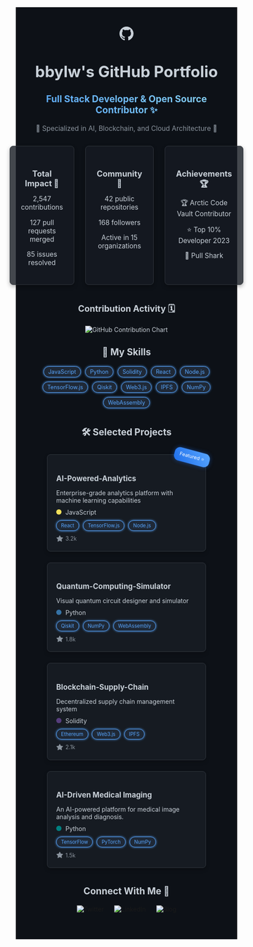 <div style="background-color: #0d1117; color: #c9d1d9; padding: 30px;">
  <p align="center">
    <svg class="github-logo" height="32" viewBox="0 0 16 16" width="32" style="fill: #c9d1d9; transition: transform 0.3s ease;">
        <path fill-rule="evenodd" d="M8 0C3.58 0 0 3.58 0 8c0 3.54 2.29 6.53 5.47 7.59.4.07.55-.17.55-.38 0-.19-.01-.82-.01-1.49-2.01.37-2.53-.49-2.69-.94-.09-.23-.48-.94-.82-1.13-.28-.15-.68-.52-.01-.53.63-.01 1.08.58 1.23.82.72 1.21 1.87.87 2.33.66.07-.52.28-.87.51-1.07-1.78-.2-3.64-.89-3.64-3.95 0-.87.31-1.59.82-2.15-.08-.2-.36-1.02.08-2.12 0 0 .67-.21 2.2.82.64-.18 1.32-.27 2-.27.68 0 1.36.09 2 .27 1.53-1.04 2.2-.82 2.2-.82.44 1.1.16 1.92.08 2.12.51.56.82 1.27.82 2.15 0 3.07-1.87 3.75-3.65 3.95.29.25.54.73.54 1.48 0 1.07-.01 1.93-.01 2.2 0 .21.15.46.55.38A8.013 8.013 0 0016 8c0-4.42-3.58-8-8-8z"></path>
    </svg>
  </p>
  <h1 align="center" style="font-size: 2.5em; margin-bottom: 15px;">bbylw's GitHub Portfolio</h1>
  <h2 align="center" style="background: linear-gradient(45deg, #58a6ff, #88d1f1); -webkit-background-clip: text; -webkit-text-fill-color: transparent; font-size: 1.5em; margin-bottom: 20px;">
      Full Stack Developer & Open Source Contributor ✨
  </h2>
    <p align="center" style="color: #8b949e; font-size: 1.1em; margin-bottom: 30px;">🌟 Specialized in AI, Blockchain, and Cloud Architecture 🌟</p>
    <div style="display: flex; justify-content: center; gap: 25px; margin-bottom: 40px;">
        <div style="background: rgba(22, 27, 34, 0.8); border: 1px solid #30363d; border-radius: 8px; padding: 25px; text-align: center; box-shadow: 0 4px 10px rgba(0, 0, 0, 0.3); transition: transform 0.3s ease, box-shadow 0.3s ease; width: 280px; cursor:pointer;"
             onmouseover="this.style.transform='translateY(-5px)'; this.style.boxShadow='0 8px 20px rgba(0, 0, 0, 0.4)';"
             onmouseout="this.style.transform='translateY(0)'; this.style.boxShadow='0 4px 10px rgba(0, 0, 0, 0.3)';"
             >
            <h3 style="font-size: 1.3em; margin-bottom: 10px;">Total Impact 🚀</h3>
            <p style="font-size: 1.1em;">2,547 contributions</p>
            <p style="font-size: 1.1em;">127 pull requests merged</p>
            <p style="font-size: 1.1em;">85 issues resolved</p>
        </div>
        <div style="background: rgba(22, 27, 34, 0.8); border: 1px solid #30363d; border-radius: 8px; padding: 25px; text-align: center; box-shadow: 0 4px 10px rgba(0, 0, 0, 0.3); transition: transform 0.3s ease, box-shadow 0.3s ease; width: 280px; cursor:pointer;"
             onmouseover="this.style.transform='translateY(-5px)'; this.style.boxShadow='0 8px 20px rgba(0, 0, 0, 0.4)';"
             onmouseout="this.style.transform='translateY(0)'; this.style.boxShadow='0 4px 10px rgba(0, 0, 0, 0.3)';"
             >
            <h3 style="font-size: 1.3em; margin-bottom: 10px;">Community 👥</h3>
            <p style="font-size: 1.1em;">42 public repositories</p>
            <p style="font-size: 1.1em;">168 followers</p>
            <p style="font-size: 1.1em;">Active in 15 organizations</p>
        </div>
        <div style="background: rgba(22, 27, 34, 0.8); border: 1px solid #30363d; border-radius: 8px; padding: 25px; text-align: center; box-shadow: 0 4px 10px rgba(0, 0, 0, 0.3); transition: transform 0.3s ease, box-shadow 0.3s ease; width: 280px; cursor:pointer;"
             onmouseover="this.style.transform='translateY(-5px)'; this.style.boxShadow='0 8px 20px rgba(0, 0, 0, 0.4)';"
             onmouseout="this.style.transform='translateY(0)'; this.style.boxShadow='0 4px 10px rgba(0, 0, 0, 0.3)';"
             >
            <h3 style="font-size: 1.3em; margin-bottom: 10px;">Achievements 🏆</h3>
            <p style="font-size: 1.1em;">🏆 Arctic Code Vault Contributor</p>
            <p style="font-size: 1.1em;">⭐ Top 10% Developer 2023</p>
            <p style="font-size: 1.1em;">🎯 Pull Shark</p>
        </div>
    </div>
   <h3 align="center" style="font-size: 1.4em; margin-bottom: 20px;">Contribution Activity 🗓️</h3>
      <p align="center"><img src="https://ghchart.rshah.org/bbylw" alt="GitHub Contribution Chart" style="max-width: 100%;" /></p>
    <h2 align="center" style="font-size: 1.5em; margin-top: 30px; margin-bottom: 20px;">🚀 My Skills</h2>
     <div style="display: flex; flex-wrap: wrap; justify-content: center; gap: 10px; margin-bottom: 40px;">
       <span style="background: #1f2937; padding: 4px 10px; border-radius: 14px; font-size: 0.9em; color: #58a6ff; border: 1px solid #30363d; border: 1px solid #58a6ff; box-shadow: 0 0 5px #58a6ff; display: inline-block;">JavaScript</span>
        <span style="background: #1f2937; padding: 4px 10px; border-radius: 14px; font-size: 0.9em; color: #58a6ff; border: 1px solid #30363d; border: 1px solid #58a6ff; box-shadow: 0 0 5px #58a6ff; display: inline-block;">Python</span>
         <span style="background: #1f2937; padding: 4px 10px; border-radius: 14px; font-size: 0.9em; color: #58a6ff; border: 1px solid #30363d; border: 1px solid #58a6ff; box-shadow: 0 0 5px #58a6ff; display: inline-block;">Solidity</span>
        <span style="background: #1f2937; padding: 4px 10px; border-radius: 14px; font-size: 0.9em; color: #58a6ff; border: 1px solid #30363d; border: 1px solid #58a6ff; box-shadow: 0 0 5px #58a6ff; display: inline-block;">React</span>
        <span style="background: #1f2937; padding: 4px 10px; border-radius: 14px; font-size: 0.9em; color: #58a6ff; border: 1px solid #30363d; border: 1px solid #58a6ff; box-shadow: 0 0 5px #58a6ff; display: inline-block;">Node.js</span>
         <span style="background: #1f2937; padding: 4px 10px; border-radius: 14px; font-size: 0.9em; color: #58a6ff; border: 1px solid #30363d; border: 1px solid #58a6ff; box-shadow: 0 0 5px #58a6ff; display: inline-block;">TensorFlow.js</span>
        <span style="background: #1f2937; padding: 4px 10px; border-radius: 14px; font-size: 0.9em; color: #58a6ff; border: 1px solid #30363d; border: 1px solid #58a6ff; box-shadow: 0 0 5px #58a6ff; display: inline-block;">Qiskit</span>
        <span style="background: #1f2937; padding: 4px 10px; border-radius: 14px; font-size: 0.9em; color: #58a6ff; border: 1px solid #30363d; border: 1px solid #58a6ff; box-shadow: 0 0 5px #58a6ff; display: inline-block;">Web3.js</span>
        <span style="background: #1f2937; padding: 4px 10px; border-radius: 14px; font-size: 0.9em; color: #58a6ff; border: 1px solid #30363d; border: 1px solid #58a6ff; box-shadow: 0 0 5px #58a6ff; display: inline-block;">IPFS</span>
         <span style="background: #1f2937; padding: 4px 10px; border-radius: 14px; font-size: 0.9em; color: #58a6ff; border: 1px solid #30363d; border: 1px solid #58a6ff; box-shadow: 0 0 5px #58a6ff; display: inline-block;">NumPy</span>
    <span style="background: #1f2937; padding: 4px 10px; border-radius: 14px; font-size: 0.9em; color: #58a6ff; border: 1px solid #30363d; border: 1px solid #58a6ff; box-shadow: 0 0 5px #58a6ff; display: inline-block;">WebAssembly</span>
    </div>
  <h2 align="center" style="font-size: 1.5em; margin-top: 30px; margin-bottom: 20px;"> 🛠️ Selected Projects</h2>
  <div style="display: flex; flex-wrap: wrap; justify-content: center; gap: 25px; margin-top: 30px;">
        <div style="background: #161b22; border: 1px solid #30363d; border-radius: 8px; padding: 20px; width: 320px; box-shadow: 0 4px 10px rgba(0, 0, 0, 0.2); transition: transform 0.3s ease, box-shadow 0.3s ease; position: relative; cursor:pointer;"
            onmouseover="this.style.transform='translateY(-5px) scale(1.02)'; this.style.boxShadow='0 8px 20px rgba(0, 0, 0, 0.3)';"
            onmouseout="this.style.transform='translateY(0) scale(1)'; this.style.boxShadow='0 4px 10px rgba(0, 0, 0, 0.2)';"
             >
            <div style="position: absolute; top: -10px; right: -10px; background: linear-gradient(45deg, #1f6feb, #58a6ff); color: white; padding: 6px 12px; border-radius: 12px; font-size: 0.8em; transform: rotate(15deg); box-shadow: 0 0 10px rgba(31, 111, 235, 0.5);">Featured ⭐️</div>
            <h3 style="font-size: 1.2em; margin-bottom: 10px;">AI-Powered-Analytics</h3>
            <p style="font-size: 1em; margin-bottom: 10px;">Enterprise-grade analytics platform with machine learning capabilities</p>
            <div>
                <span style="display: inline-block; width: 12px; height: 12px; border-radius: 50%; margin-right: 5px; background: #f1e05a;"></span>
                JavaScript
            </div>
            <div style="margin-top: 10px;">
                <span style="background: #1f2937; padding: 4px 10px; border-radius: 14px; font-size: 0.8em; color: #58a6ff; border: 1px solid #30363d; border: 1px solid #58a6ff; box-shadow: 0 0 5px #58a6ff; margin-right:5px; display:inline-block;">React</span>
                <span style="background: #1f2937; padding: 4px 10px; border-radius: 14px; font-size: 0.8em; color: #58a6ff; border: 1px solid #30363d; border: 1px solid #58a6ff; box-shadow: 0 0 5px #58a6ff; margin-right:5px; display:inline-block;">TensorFlow.js</span>
                <span style="background: #1f2937; padding: 4px 10px; border-radius: 14px; font-size: 0.8em; color: #58a6ff; border: 1px solid #30363d; border: 1px solid #58a6ff; box-shadow: 0 0 5px #58a6ff; margin-right:5px; display:inline-block;">Node.js</span>
            </div>
            <div style="display: flex; align-items: center; color: #8b949e; margin-top: 10px; font-size:0.9em;">
                <svg style="fill: #8b949e; margin-right: 5px;" height="16" viewBox="0 0 16 16" width="16">
                    <path fill-rule="evenodd" d="M8 .25a.75.75 0 01.673.418l1.882 3.815 4.21.612a.75.75 0 01.416 1.279l-3.046 2.97.719 4.192a.75.75 0 01-1.088.791L8 12.347l-3.766 1.98a.75.75 0 01-1.088-.79l.72-4.194L.818 6.374a.75.75 0 01.416-1.28l4.21-.611L7.327.668A.75.75 0 018 .25z"></path>
                </svg>
                3.2k
            </div>
        </div>
        <div style="background: #161b22; border: 1px solid #30363d; border-radius: 8px; padding: 20px; width: 320px; box-shadow: 0 4px 10px rgba(0, 0, 0, 0.2); transition: transform 0.3s ease, box-shadow 0.3s ease; cursor:pointer;"
            onmouseover="this.style.transform='translateY(-5px) scale(1.02)'; this.style.boxShadow='0 8px 20px rgba(0, 0, 0, 0.3)';"
            onmouseout="this.style.transform='translateY(0) scale(1)'; this.style.boxShadow='0 4px 10px rgba(0, 0, 0, 0.2)';"
             >
            <h3 style="font-size: 1.2em; margin-bottom: 10px;">Quantum-Computing-Simulator</h3>
            <p style="font-size: 1em; margin-bottom: 10px;">Visual quantum circuit designer and simulator</p>
            <div>
                <span style="display: inline-block; width: 12px; height: 12px; border-radius: 50%; margin-right: 5px; background: #3572A5;"></span>
                Python
            </div>
            <div style="margin-top: 10px;">
                <span style="background: #1f2937; padding: 4px 10px; border-radius: 14px; font-size: 0.8em; color: #58a6ff; border: 1px solid #30363d; border: 1px solid #58a6ff; box-shadow: 0 0 5px #58a6ff; margin-right:5px; display:inline-block;">Qiskit</span>
                <span style="background: #1f2937; padding: 4px 10px; border-radius: 14px; font-size: 0.8em; color: #58a6ff; border: 1px solid #30363d; border: 1px solid #58a6ff; box-shadow: 0 0 5px #58a6ff; margin-right:5px; display:inline-block;">NumPy</span>
                <span style="background: #1f2937; padding: 4px 10px; border-radius: 14px; font-size: 0.8em; color: #58a6ff; border: 1px solid #30363d; border: 1px solid #58a6ff; box-shadow: 0 0 5px #58a6ff; margin-right:5px; display:inline-block;">WebAssembly</span>
            </div>
             <div style="display: flex; align-items: center; color: #8b949e; margin-top: 10px; font-size:0.9em;">
                <svg style="fill: #8b949e; margin-right: 5px;" height="16" viewBox="0 0 16 16" width="16">
                    <path fill-rule="evenodd" d="M8 .25a.75.75 0 01.673.418l1.882 3.815 4.21.612a.75.75 0 01.416 1.279l-3.046 2.97.719 4.192a.75.75 0 01-1.088.791L8 12.347l-3.766 1.98a.75.75 0 01-1.088-.79l.72-4.194L.818 6.374a.75.75 0 01.416-1.28l4.21-.611L7.327.668A.75.75 0 018 .25z"></path>
                </svg>
                1.8k
            </div>
        </div>
         <div style="background: #161b22; border: 1px solid #30363d; border-radius: 8px; padding: 20px; width: 320px; box-shadow: 0 4px 10px rgba(0, 0, 0, 0.2); transition: transform 0.3s ease, box-shadow 0.3s ease; cursor:pointer;"
            onmouseover="this.style.transform='translateY(-5px) scale(1.02)'; this.style.boxShadow='0 8px 20px rgba(0, 0, 0, 0.3)';"
            onmouseout="this.style.transform='translateY(0) scale(1)'; this.style.boxShadow='0 4px 10px rgba(0, 0, 0, 0.2)';"
             >
              <h3 style="font-size: 1.2em; margin-bottom: 10px;">Blockchain-Supply-Chain</h3>
              <p style="font-size: 1em; margin-bottom: 10px;">Decentralized supply chain management system</p>
              <div>
                  <span style="display: inline-block; width: 12px; height: 12px; border-radius: 50%; margin-right: 5px; background: #563d7c;"></span>
                  Solidity
              </div>
              <div style="margin-top: 10px;">
                  <span style="background: #1f2937; padding: 4px 10px; border-radius: 14px; font-size: 0.8em; color: #58a6ff; border: 1px solid #30363d; border: 1px solid #58a6ff; box-shadow: 0 0 5px #58a6ff; margin-right:5px; display:inline-block;">Ethereum</span>
                  <span style="background: #1f2937; padding: 4px 10px; border-radius: 14px; font-size: 0.8em; color: #58a6ff; border: 1px solid #30363d; border: 1px solid #58a6ff; box-shadow: 0 0 5px #58a6ff; margin-right:5px; display:inline-block;">Web3.js</span>
                  <span style="background: #1f2937; padding: 4px 10px; border-radius: 14px; font-size: 0.8em; color: #58a6ff; border: 1px solid #30363d; border: 1px solid #58a6ff; box-shadow: 0 0 5px #58a6ff; margin-right:5px; display:inline-block;">IPFS</span>
              </div>
               <div style="display: flex; align-items: center; color: #8b949e; margin-top: 10px; font-size:0.9em;">
                <svg style="fill: #8b949e; margin-right: 5px;" height="16" viewBox="0 0 16 16" width="16">
                    <path fill-rule="evenodd" d="M8 .25a.75.75 0 01.673.418l1.882 3.815 4.21.612a.75.75 0 01.416 1.279l-3.046 2.97.719 4.192a.75.75 0 01-1.088.791L8 12.347l-3.766 1.98a.75.75 0 01-1.088-.79l.72-4.194L.818 6.374a.75.75 0 01.416-1.28l4.21-.611L7.327.668A.75.75 0 018 .25z"></path>
                </svg>
                2.1k
            </div>
        </div>
     <div style="background: #161b22; border: 1px solid #30363d; border-radius: 8px; padding: 20px; width: 320px; box-shadow: 0 4px 10px rgba(0, 0, 0, 0.2); transition: transform 0.3s ease, box-shadow 0.3s ease; cursor:pointer;"
            onmouseover="this.style.transform='translateY(-5px) scale(1.02)'; this.style.boxShadow='0 8px 20px rgba(0, 0, 0, 0.3)';"
            onmouseout="this.style.transform='translateY(0) scale(1)'; this.style.boxShadow='0 4px 10px rgba(0, 0, 0, 0.2)';"
             >
              <h3 style="font-size: 1.2em; margin-bottom: 10px;">AI-Driven Medical Imaging</h3>
              <p style="font-size: 1em; margin-bottom: 10px;">An AI-powered platform for medical image analysis and diagnosis.</p>
              <div>
                  <span style="display: inline-block; width: 12px; height: 12px; border-radius: 50%; margin-right: 5px; background: #008080;"></span>
                  Python
              </div>
              <div style="margin-top: 10px;">
                  <span style="background: #1f2937; padding: 4px 10px; border-radius: 14px; font-size: 0.8em; color: #58a6ff; border: 1px solid #30363d; border: 1px solid #58a6ff; box-shadow: 0 0 5px #58a6ff; margin-right:5px; display:inline-block;">TensorFlow</span>
                  <span style="background: #1f2937; padding: 4px 10px; border-radius: 14px; font-size: 0.8em; color: #58a6ff; border: 1px solid #30363d; border: 1px solid #58a6ff; box-shadow: 0 0 5px #58a6ff; margin-right:5px; display:inline-block;">PyTorch</span>
                   <span style="background: #1f2937; padding: 4px 10px; border-radius: 14px; font-size: 0.8em; color: #58a6ff; border: 1px solid #30363d; border: 1px solid #58a6ff; box-shadow: 0 0 5px #58a6ff; margin-right:5px; display:inline-block;">NumPy</span>
              </div>
               <div style="display: flex; align-items: center; color: #8b949e; margin-top: 10px; font-size:0.9em;">
                <svg style="fill: #8b949e; margin-right: 5px;" height="16" viewBox="0 0 16 16" width="16">
                    <path fill-rule="evenodd" d="M8 .25a.75.75 0 01.673.418l1.882 3.815 4.21.612a.75.75 0 01.416 1.279l-3.046 2.97.719 4.192a.75.75 0 01-1.088.791L8 12.347l-3.766 1.98a.75.75 0 01-1.088-.79l.72-4.194L.818 6.374a.75.75 0 01.416-1.28l4.21-.611L7.327.668A.75.75 0 018 .25z"></path>
                </svg>
                1.5k
            </div>
        </div>
    </div>
  <div style="margin-top: 40px; text-align: center;">
      <h2 style="font-size: 1.5em; margin-bottom: 20px;">Connect With Me 🔗</h2>
        <a href="https://twitter.com/your-twitter-handle" target="_blank" style="text-decoration: none; margin: 0 10px;"><img src="https://img.shields.io/badge/Twitter-%231DA1F2.svg?style=for-the-badge&logo=Twitter&logoColor=white" alt="Twitter" /></a>
        <a href="https://linkedin.com/in/your-linkedin-profile" target="_blank" style="text-decoration: none; margin: 0 10px;"><img src="https://img.shields.io/badge/LinkedIn-%230077B5.svg?style=for-the-badge&logo=linkedin&logoColor=white" alt="LinkedIn" /></a>
        <a href="https://your-blog.com" target="_blank" style="text-decoration: none; margin: 0 10px;"><img src="https://img.shields.io/badge/Blog-informational?style=for-the-badge&logo=blogger&logoColor=white" alt="Blog" /></a>
  </div>
  <div style="margin-top: 30px; text-align: center; font-size: 0.9em; color: #8b949e;">
